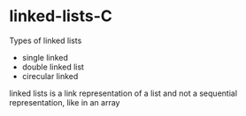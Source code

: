 # linked-lists-C

Types of linked lists
- single linked
- double linked list
- cirecular linked 

linked lists is a link representation of a list and not a sequential representation, like in an array